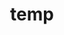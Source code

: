 ---
layout: page
title: temp
name: Catalina Vallejos
role: Group leader
img: assets/img/group-members/catalina
importance: 0
website: "/catalina/"
scholar: "https://scholar.google.co.uk/citations?user=lkdrwm0AAAAJ&hl=en"
github: "https://github.com/catavallejos"
twitter: "https://twitter.com/CataVallejosM"
#blog: "https://www.blog.com"
#linkedin: "https://www.linkedin.com"
---